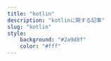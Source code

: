 ```yaml
---
title: "kotlin"
description: "kotlinに関する記事"
slug: "kotlin"
style:
    background: "#2a9d8f"
    color: "#fff"
---
```

